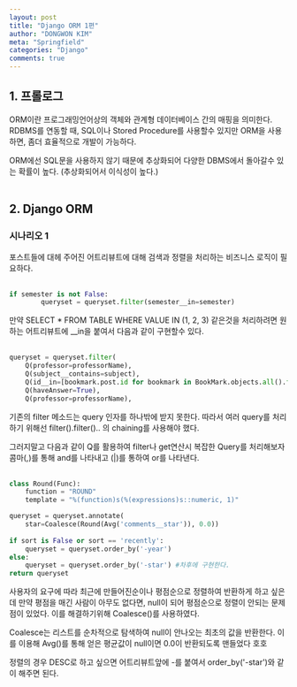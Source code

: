 ```yaml
---
layout: post
title: "Django ORM 1편"
author: "DONGWON KIM"
meta: "Springfield"
categories: "Django"
comments: true
---
```


## 1. 프롤로그
ORM이란 프로그래밍언어상의 객체와 관계형 데이터베이스 간의 매핑을 의미한다.
RDBMS를 연동할 때, SQL이나 Stored Procedure를 사용할수 있지만 
ORM을 사용하면, 좀더 효율적으로 개발이 가능하다.

ORM에선 SQL문을 사용하지 않기 때문에 추상화되어 다양한 DBMS에서 돌아갈수 있는
확률이 높다. (추상화되어서 이식성이 높다.)
<br><br>

## 2. Django ORM
### 시나리오 1
포스트들에 대헤 주어진 어트리뷰트에 대해 검색과 정렬을 처리하는 비즈니스 로직이 필요하다.
<br><br>

```python
if semester is not False:
        queryset = queryset.filter(semester__in=semester)
```
만약 SELECT * FROM TABLE WHERE VALUE IN (1, 2, 3) 같은것을 처리하려면 
원하는 어트리뷰트에 __in을 붙여서 다음과 같이 구현할수 있다.
<br><br>



```python
queryset = queryset.filter(
    Q(professor=professorName),
    Q(subject__contains=subject),
    Q(id__in=[bookmark.post.id for bookmark in BookMark.objects.all().filter(user=request.user)]),
    Q(haveAnswer=True),
    Q(professor=professorName),
```

기존의 filter 메소드는 query 인자를 하나밖에 받지 못한다. 따라서 여러 query를 처리
하기 위해선 filter().filter().. 의 chaining를 사용해야 했다.

그러지말고 다음과 같이 Q를 활용하여 filter나 get연산시 복잡한 Query를 처리해보자
콤마(,)를 통해 and를 나타내고 (|)를 통하여 or를 나타낸다.
<br><br>

```python
class Round(Func):
    function = "ROUND"
    template = "%(function)s(%(expressions)s::numeric, 1)"

queryset = queryset.annotate(
    star=Coalesce(Round(Avg('comments__star')), 0.0))
        
if sort is False or sort == 'recently': 
    queryset = queryset.order_by('-year')
else: 
    queryset = queryset.order_by('-star') #차후에 구현한다.
return queryset
```

사용자의 요구에 따라 최근에 만들어진순이나 평점순으로 정렬하여 반환하게 하고 싶은데
만약 평점을 매긴 사람이 아무도 없다면, null이 되어 평점순으로 정렬이 안되는 문제점이 있었다.
이를 해결하기위해 Coalesce()를 사용하였다.

Coalesce는 리스트를 순차적으로 탐색하여 null이 안나오는 최초의 값을 반환한다.
이를 이용해 Avg()를 통해 얻은 평균값이 null이면 0.0이 반환되도록 맨들었다 호호

정렬의 경우 DESC로 하고 싶으면 어트리뷰트앞에 -를 붙여서 
order_by('-star')와 같이 해주면 된다.












